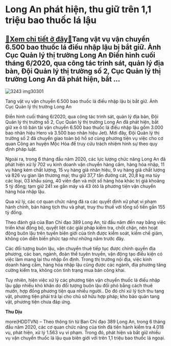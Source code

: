 Long An phát hiện, thu giữ trên 1,1 triệu bao thuốc lá lậu
==========================================================

[:gift:Xem chi tiết ở đây:gift:](https://hddtvn.com/long-an-phat-hien-thu-giu-tren-11-trieu-bao-thuoc-la-lau/)Tang vật vụ vận chuyển 6.500 bao thuốc lá điếu nhập lậu bị bắt giữ. Ảnh Cục Quản lý thị trường Long An Điển hình cuối tháng 6/2020, qua công tác trinh sát, quản lý địa bàn, Đội Quản lý thị trường số 2, Cục Quản lý thị trường Long An đã phát hiện, bắt …
------------------------------------------------------------------------------------------------------------------------------------------------------------------------------------------------------------------------------------------------------------





![3243 img30301](https://haiquanonline.com.vn/stores/news_dataimages/diunt/072020/07/15/in_article/3243_IMG__30301.jpg?rt=20200707155449 "Tang vật ")


Tang vật vụ vận chuyển 6.500 bao thuốc lá điếu nhập lậu bị bắt giữ. Ảnh Cục Quản lý thị trường Long An



Điển hình cuối tháng 6/2020, qua công tác trinh sát, quản lý địa bàn, Đội Quản lý thị trường số 2, Cục Quản lý thị trường Long An đã phát hiện, bắt giữ xe ô tô bán tải vận chuyển 6.500 bao thuốc lá điếu nhập lậu gồm 3.000 bao nhãn hiệu Hero và 3.500 bao nhãn hiệu Jet). Mới đây, Đội Quản lý thị trường số 2 đã chuyển giao toàn bộ hồ sơ cùng phương tiện vụ việc cho cơ quan Công an huyện Mộc Hóa để truy cứu trách nhiệm hình sự theo quy định pháp luật.


Ngoài ra, trong 6 tháng đầu năm 2020, các lực lượng chức năng Long An đã phát hiện xử lý 702 vụ kinh doanh vận chuyển hàng cấm, hàng hóa nhập, 11 vụ hàng kém chất lượng, 15 vụ hàng giả nhãn hiệu, 9 vụ hàng giả chất lượng và 826 vụ gian lận thương mại; thu giữ 37,7 tấn đường cát, 20,8 kg ma túy các loại, 03 khẩu súng, 40 viên đạn và một số hàng hóa khác trị giá khoảng 5 tỷ đồng; tạm giữ 241 xe gắn máy và 43 ôtô là phương tiện vận chuyển hàng hóa nhập lậu.


Qua xử lý, các cơ quan chức năng đã ra các quyết định xử phạt vi phạm hành chính, bán hàng tịch thu và phạt, truy thu thuế với tổng số tiền gần 155 tỷ đồng.


Theo đánh giá của Ban Chỉ đạo 389 Long An, từ đầu năm đến nay bằng việc triển khai đồng bộ, quyết liệt các giải pháp kiểm tra, chốt chặn, nên hoạt động buôn lậu trên tuyến biên giới của tỉnh được kiểm soát, kiềm chế giảm, không còn diễn biến phức tạp như những năm trước đây.


Các đối tượng buôn lậu, vận chuyển thuê tiếp tục được chính quyền địa phương, các ban, ngành, đoàn thể tuyên truyền, vận động tạo điều kiện có việc làm mang lại thu nhập ổn định. Trong thị trường nội địa, việc kinh doanh hàng cấm, hàng hóa nhập lậu cũng được các ngành, địa phương tăng cường kiểm tra, không còn tình trạng mua bán công khai.


Tuy nhiên, hiện việc xử lý các phương tiện vận chuyển thuốc lá điếu nhập lậu gặp nhiều khó khăn do đối tượng buôn lậu đối phó bằng cách thuê mướn, hợp đồng phương tiện qua nhiều người.. Do đó chỉ xử lý tịch thu tang vật, phương tiện phải trả lại cho chủ sở hữu hợp pháp; kho bảo quản tang vật, phương tiện chưa đáp ứng.




**Thu Dịu**



more(HDDTVN) – Theo thông tin từ Ban Chỉ đạo 389 Long An, trong 6 tháng đầu năm 2020, các cơ quan chức năng của tỉnh đã tiến hành kiểm tra 4.018 vụ, phát hiện, xử lý 1.563 vụ vi phạm. Trong đó, phát hiện và bắt giữ nhiều vụ vận chuyển thuốc lá lậu qua biên giới với trên 1,1 triệu bao thuốc lá ngoại.

